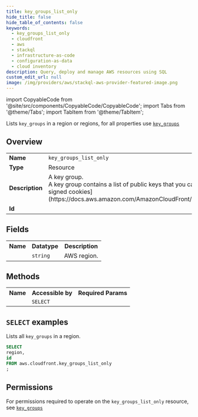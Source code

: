 ```yaml
---
title: key_groups_list_only
hide_title: false
hide_table_of_contents: false
keywords:
  - key_groups_list_only
  - cloudfront
  - aws
  - stackql
  - infrastructure-as-code
  - configuration-as-data
  - cloud inventory
description: Query, deploy and manage AWS resources using SQL
custom_edit_url: null
image: /img/providers/aws/stackql-aws-provider-featured-image.png
---
```


import CopyableCode from '@site/src/components/CopyableCode/CopyableCode';
import Tabs from '@theme/Tabs';
import TabItem from '@theme/TabItem';

Lists <code>key_groups</code> in a region or regions, for all properties use <a href="/providers/aws/serviceName/key_groups/"><code>key_groups</code></a>

## Overview
<table><tbody>
<tr><td><b>Name</b></td><td><code>key_groups_list_only</code></td></tr>
<tr><td><b>Type</b></td><td>Resource</td></tr>
<tr><td><b>Description</b></td><td>A key group.<br />A key group contains a list of public keys that you can use with &#91;CloudFront signed URLs and signed cookies&#93;(https://docs.aws.amazon.com/AmazonCloudFront/latest/DeveloperGuide/PrivateContent.html).</td></tr>
<tr><td><b>Id</b></td><td><CopyableCode code="aws.cloudfront.key_groups_list_only" /></td></tr>
</tbody></table>

## Fields
<table><tbody><tr><th>Name</th><th>Datatype</th><th>Description</th></tr><tr><td><CopyableCode code="region" /></td><td><code>string</code></td><td>AWS region.</td></tr>
</tbody></table>

## Methods

<table><tbody>
  <tr>
    <th>Name</th>
    <th>Accessible by</th>
    <th>Required Params</th>
  </tr>
  <tr>
    <td><CopyableCode code="list_resources" /></td>
    <td><code>SELECT</code></td>
    <td><CopyableCode code="region" /></td>
  </tr>
</tbody></table>

## `SELECT` examples
Lists all <code>key_groups</code> in a region.
```sql
SELECT
region,
id
FROM aws.cloudfront.key_groups_list_only
;
```


## Permissions

For permissions required to operate on the <code>key_groups_list_only</code> resource, see <a href="/providers/aws/cloudfront/key_groups/#permissions"><code>key_groups</code></a>


